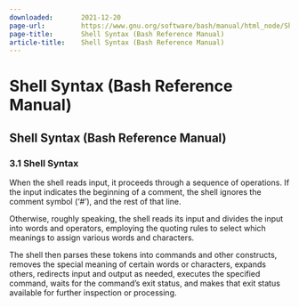 ```yaml
---
downloaded:       2021-12-20
page-url:         https://www.gnu.org/software/bash/manual/html_node/Shell-Syntax.html
page-title:       Shell Syntax (Bash Reference Manual)
article-title:    Shell Syntax (Bash Reference Manual)
---
```

# Shell Syntax (Bash Reference Manual)

Shell Syntax (Bash Reference Manual)
---

### 3.1 Shell Syntax

When the shell reads input, it proceeds through a sequence of operations. If the input indicates the beginning of a comment, the shell ignores the comment symbol (‘#’), and the rest of that line.

Otherwise, roughly speaking, the shell reads its input and divides the input into words and operators, employing the quoting rules to select which meanings to assign various words and characters.

The shell then parses these tokens into commands and other constructs, removes the special meaning of certain words or characters, expands others, redirects input and output as needed, executes the specified command, waits for the command’s exit status, and makes that exit status available for further inspection or processing.

